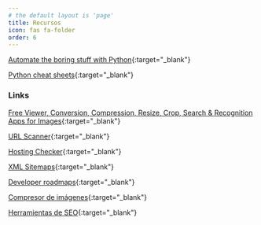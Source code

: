 ```yaml
---
# the default layout is 'page'
title: Recursos
icon: fas fa-folder
order: 6
---
```


[Automate the boring stuff with Python](https://eliotjorge.github.io/recursos/automate-the-boring-stuff-with-python){:target="_blank"}

[Python cheat sheets](https://eliotjorge.github.io/recursos/python-cheat-sheets){:target="_blank"}

### Links

[Free Viewer, Conversion, Compression, Resize, Crop, Search & Recognition Apps for Images](https://products.aspose.app/imaging/family/){:target="_blank"}

[URL Scanner](https://cyscan.io/){:target="_blank"}

[Hosting Checker](https://hosting-checker.net/){:target="_blank"}

[XML Sitemaps](https://www.xml-sitemaps.com/){:target="_blank"}

[Developer roadmaps](https://roadmap.sh/){:target="_blank"}

[Compresor de imágenes](https://small.im/){:target="_blank"}

[Herramientas de SEO](https://technicalseo.com/tools/){:target="_blank"}
